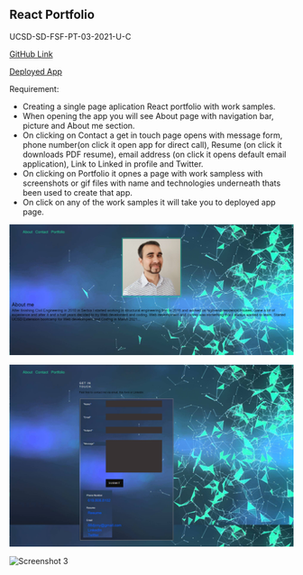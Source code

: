 ## React Portfolio

UCSD-SD-FSF-PT-03-2021-U-C

[GitHub Link](https://github.com/djony88/20_React_Portfolio)

[Deployed App](https://djony88.github.io/20_React_Portfolio/)

Requirement:

* Creating a single page aplication React portfolio with work samples.
* When opening the app you will see About page with navigation bar, picture and About me section.
* On clicking on Contact a get in touch page opens with message form, phone number(on click it open app for direct call), Resume (on click it downloads PDF resume), email address (on click it opens default email application), Link to Linked in profile and Twitter.
* On clicking on Portfolio it opnes a page with work sampless with screenshots or gif files with name and technologies underneath thats been used to create that app.
* On click on any of the work samples it will take you to deployed app page.

![Screenshot 1](./src/img/1.png)

![Screenshot 2](./src/img/2.png)

![Screenshot 3](./src/img/3.png)